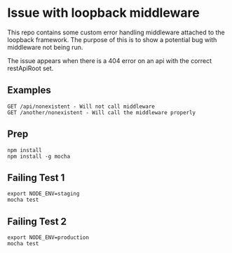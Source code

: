 # Issue with loopback middleware

 This repo contains some custom error handling middleware attached to
 the loopback framework. The purpose of this is to show a potential bug
 with middleware not being run.

 The issue appears when there is a 404 error on an api with the correct
 restApiRoot set.
 
## Examples
    GET /api/nonexistent - Will not call middleware
    GET /another/nonexistent - Will call the middleware properly

## Prep
    npm install
    npm install -g mocha

## Failing Test 1
    export NODE_ENV=staging
    mocha test

## Failing Test 2
    export NODE_ENV=production
    mocha test


